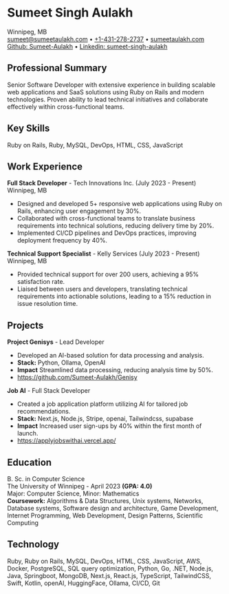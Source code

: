 # Sumeet Singh Aulakh
Winnipeg, MB<br/>
<a href="mailto:sumeet@sumeetaulakh.com">sumeet@sumeetaulakh.com</a> • <a href="tel:+1-431-278-2737">+1-431-278-2737</a> • <a href="sumeetaulakh.com" target="_blank">sumeetaulakh.com</a><br/>
<a href="https://github.com/Sumeet-Aulakh" target="_blank">Github: Sumeet-Aulakh</a> • <a href="https://www.linkedin.com/in/sumeet-singh-aulakh" target="_blank">Linkedin: sumeet-singh-aulakh</a>

## Professional Summary
Senior Software Developer with extensive experience in building scalable web applications and SaaS solutions using Ruby on Rails and modern technologies. Proven ability to lead technical initiatives and collaborate effectively within cross-functional teams.

## Key Skills
Ruby on Rails, Ruby, MySQL, DevOps, HTML, CSS, JavaScript

## Work Experience

**Full Stack Developer** - Tech Innovations Inc. (July 2023 - Present)
Winnipeg, MB
- Designed and developed 5+ responsive web applications using Ruby on Rails, enhancing user engagement by 30%.
- Collaborated with cross-functional teams to translate business requirements into technical solutions, reducing delivery time by 20%.
- Implemented CI/CD pipelines and DevOps practices, improving deployment frequency by 40%.


**Technical Support Specialist** - Kelly Services (July 2023 - Present)
Winnipeg, MB
- Provided technical support for over 200 users, achieving a 95% satisfaction rate.
- Liaised between users and developers, translating technical requirements into actionable solutions, leading to a 15% reduction in issue resolution time.



## Projects

**Project Genisys** - Lead Developer
- Developed an AI-based solution for data processing and analysis.
- <strong>Stack:</strong>  Python, Ollama, OpenAI
- <strong>Impact</strong> Streamlined data processing, reducing analysis time by 50%.
- <a href="https://github.com/Sumeet-Aulakh/Genisy">https://github.com/Sumeet-Aulakh/Genisy</a>

**Job AI** - Full Stack Developer
- Created a job application platform utilizing AI for tailored job recommendations.
- <strong>Stack:</strong>  Next.js, Node.js, Stripe, openai, Tailwindcss, supabase
- <strong>Impact</strong> Increased user sign-ups by 40% within the first month of launch.
- <a href="https://applyjobswithai.vercel.app/">https://applyjobswithai.vercel.app/</a>


## Education
B. Sc. in Computer Science</br>
The University of Winnipeg - April 2023 <strong>(GPA: 4.0)</strong><br/>
Major: Computer Science, Minor: Mathematics<br/>
<strong>Coursework:</strong> Algorithms & Data Structures, Unix systems, Networks, Database systems, Software design and architecture, Game Development, Internet Programming, Web Development, Design Patterns, Scientific Computing

## Technology
Ruby, Ruby on Rails, MySQL, DevOps, HTML, CSS, JavaScript, AWS, Docker, PostgreSQL, SQL query optimization, Python, Go, .NET, Node.js, Java, Springboot, MongoDB, Next.js, React.js, TypeScript, TailwindCSS, Swift, Kotlin, openAI, HuggingFace, Ollama, CI/CD, Git
